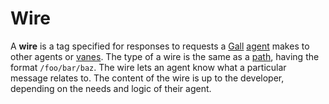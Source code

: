 # Wire

A **wire** is a tag specified for responses to requests a [Gall](glossary/gall) [agent](glossary/agent) makes to other agents or [vanes](glossary/vane). The type of a wire is the same as a [path](glossary/path), having the format `/foo/bar/baz`. The wire lets an agent know what a particular message relates to. The content of the wire is up to the developer, depending on the needs and logic of their agent.
